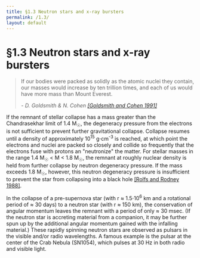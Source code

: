 ```yaml
---
title: §1.3 Neutron stars and x-ray bursters
permalink: /1.3/
layout: default
---
```


§1.3 Neutron stars and x-ray bursters
=====================================

<blockquote>
<p>If our bodies were packed as solidly as the atomic nuclei they contain, our
	masses would increase by ten trillion times, and each of us would have
	more mass than Mount Everest.
</p>
<footer><cite>- D. Goldsmith & N. Cohen 
	<a href="../bibliography/#goldsmith">[Goldsmith and Cohen 1991]</a></cite></footer>
</blockquote>

If the remnant of stellar collapse has a mass greater than the Chandrasekhar
limit of 1.4 M<span class="correction"><sub>☉</sub></span>, the degeneracy
pressure from the electrons is not sufficient to prevent further gravitational
collapse. Collapse resumes until a density of approximately 10<sup>15</sup>
g⋅cm<sup>-3</sup> is reached, at which point the electrons and nuclei are
packed so closely and collide so frequently that the electrons fuse with
protons an "neutronize" the matter. For stellar masses in the range 1.4
M<span class="correction"><sub>☉</sub></span> &lt; M &lt; 1.8
M<span class="correction"><sub>☉</sub></span>, the remnant at roughly nuclear
density is held from further collapse by neutron degeneracy pressure. If the
mass exceeds 1.8 M<span class="correction"><sub>☉</sub></span>, however, this
neutron degeneracy pressure is insufficient to prevent the star from
collapsing into a black hole [[Rolfs and Rodney
1988]](../bibliography/#rolfs).

In the collapse of a pre-supernova star (with r ≈ 1.5⋅10<sup>6</sup> km and a
rotational period of ≈ 30 days) to a neutron star (with r ≈ 150 km), the
conservation of angular momentum leaves the remnant with a period of only ≈ 30
msec. (If the neutron star is accreting material from a companion, it may be
further spun up by the additional angular momentum gained with the infalling
material.) These rapidly spinning neutron stars are observed as pulsars in the
visible and/or radio wavelengths. A famous example is the pulsar at the center
of the Crab Nebula (SN1054), which pulses at 30 Hz in both radio and visible
light.
